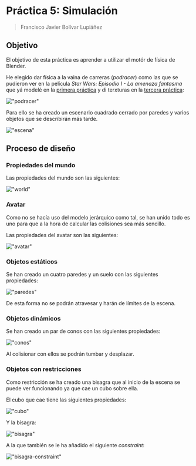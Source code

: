 # Práctica 5: Simulación

> Francisco Javier Bolívar Lupiáñez

## Objetivo

El objetivo de esta práctica es aprender a utilizar el motór de física de Blender.

He elegido dar física a la vaina de carreras (*podracer*) como las que se pudieron ver en la película *Star Wars: Episodio I - La amenaza fantasma* que yá modelé en la [primera práctica](P1) y di terxturas en la [tercera práctica](P3):

!["podracer"](img/P1/podracer-real.jpg)

Para ello se ha creado un escenario cuadrado cerrado por paredes y varios objetos que se describirán más tarde.

!["escena"](img/P5/escena.png)

## Proceso de diseño

### Propiedades del mundo

Las propiedades del mundo son las siguientes:

!["world"](img/P5/world.png)

### Avatar

Como no se hacía uso del modelo jerárquico como tal, se han unido todo es uno para que a la hora de calcular las colisiones sea más sencillo.

Las propiedades del avatar son las siguientes:

!["avatar"](img/P5/avatar.png)

### Objetos estáticos

Se han creado un cuatro paredes y un suelo con las siguientes propiedades:

!["paredes"](img/P5/paredes.png)

De esta forma no se podrán atravesar y harán de límites de la escena.

### Objetos dinámicos

Se han creado un par de conos con las siguientes propiedades:

!["conos"](img/P5/conos.png)

Al colisionar con ellos se podrán tumbar y desplazar.

### Objetos con restricciones

Como restricción se ha creado una bisagra que al inicio de la escena se puede ver funcionando ya que cae un cubo sobre ella.

El cubo que cae tiene las siguientes propiedades:

!["cubo"](img/P5/cubo.png)

Y la bisagra:

!["bisagra"](img/P5/bisagra.png)

A la que también se le ha añadido el siguiente *constraint*:

!["bisagra-constraint"](img/P5/bisagra-constraint.png)